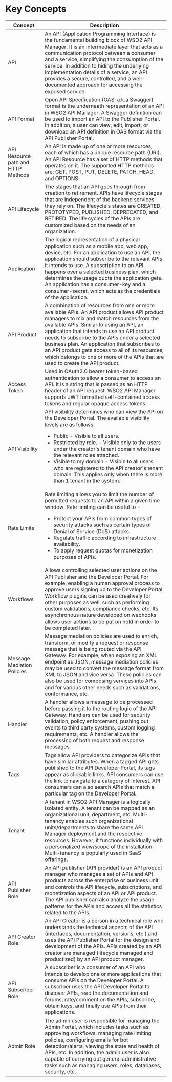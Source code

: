 # Key Concepts

| **Concept**                            | **Description**                                                  |
| ---------------------------------- | ------------------------------------------------------------ |
| <a name="api"></a>API                     | An API (Application Programming Interface) is the fundamental building block of WSO2 API Manager. It is an intermediate layer that acts as a communication protocol between a consumer and a service, simplifying the consumption of the service. In addition to hiding the underlying implementation details of a service, an API provides a secure, controlled, and a well-documented approach for accessing the exposed service. |
|  <a name="api-format"></a> API Format                         | Open API Specification (OAS, a.k.a Swagger) format is the underneath representation of an API in WSO2 API Manager. A Swagger definition can be used to import an API to the Publisher Portal. In addition, a user can view, edit, import, or download an API definition in OAS format via the API Publisher Portal.   |
|  <a name="api-resource-path-and-http-methods"></a> API Resource path and HTTP Methods | An API is made up of one or more resources, each of which has a unique resource path (URI). An API Resource has a set of HTTP methods that operates on it.  The supported HTTP methods are: GET, POST, PUT, DELETE, PATCH, HEAD, and OPTIONS |
|  <a name="api-lifecycle"></a> API Lifecycle                      | The stages that an API goes through from creation to retirement. APIs have lifecycle stages that are independent of the backend services they rely on. The  lifecycle's states are CREATED, PROTOTYPED, PUBLISHED, DEPRECATED, and RETIRED. The life cycles of the APIs are customized based on the needs of an organization. |
|  <a name="application"></a> Application                        | The logical representation of a physical application such as a mobile app, web app, device, etc. For an application to use an API, the application should subscribe to the relevant APIs it intends to use. A subscription to an API happens over a selected business plan, which determines the usage quota the application gets. An application has a consumer-key and a consumer-secret, which acts as the credentials of the application. |
|  <a name="api-product"></a> API Product                        | A combination of resources from one or more available APIs. An API product allows API product managers to mix and match resources from the available APIs. Similar to using an API, an application that intends to use an API product needs to subscribe to the APIs under a selected business plan. An application that subscribes to an API product gets access to all of its resources, which belongs to one or more of the APIs that are used to create the API product. |
|  <a name="access-token"></a> Access Token                       | Used in OAuth2.0 bearer token-based authentication to allow a consumer to access an API. It is a string that is passed as an HTTP header of an API request. WSO2 API Manager supports JWT formatted self-contained access tokens and regular opaque access tokens. |
|  <a name="api-visibility"></a>  API Visibility                     | API visibility determines who can view the API on the Developer Portal. The available visibility levels are as follows: <ul><li> Public - Visible to all users. </li><li> Restricted by role. - Visible only to the users under the creator's tenant domain who have the relevant roles attached.</li>  <li> Visible to my domain - Visible to all users who are registered to the API creator's tenant domain. This applies only when there is more than 1 tenant in the system.</li></ul> |
|  <a name="rate-limits"></a> Rate Limits                        | Rate limiting allows you to limit the number of permitted requests to an API within a given time window. Rate limiting can be useful to - <ul><li> Protect your APIs from common types of security attacks such as certain types of  Denial of Service (DoS) attacks. </li><li>Regulate traffic according to infrastructure availability. </li><li>To apply request quotas for monetization purposes of APIs.</li></ul> |
|  <a name="workflows"></a> Workflows                          | Allows controlling selected user actions on the API Publisher and the Developer Portal. For example, enabling a human approval process to approve users signing up to the Developer Portal. Workflow plugins can be used creatively for other purposes as well, such as performing custom validations, compliance checks, etc. Its asynchronous nature developed on webhooks allows user actions to be put on hold in order to be completed later. |
|  <a name="message-mediation-policies"></a> Message Mediation Policies         | Message mediation policies are used to enrich, transform, or modify a request or response message that is being routed via the API Gateway. For example, when exposing an XML endpoint as JSON, message mediation policies may be used to convert the message format from XML to JSON and vice versa. These policies can also be used for composing services into APIs and for various other needs such as validations, conformance, etc. |
|  <a name="handler"></a> Handler                            | A handler allows a message to be processed before passing it to the routing logic of the API Gateway. Handlers can be used for security validation, policy enforcement, pushing out events to third party systems, custom logging requirements, etc. A handler allows the processing of both request and response messages. |
| <a name="tags"></a> Tags                              | Tags allow API providers to categorize APIs that have similar attributes. When a tagged API gets published to the API Developer Portal, its tags appear as clickable links. API consumers can use the link to navigate to a category of interest. API consumers can also search APIs that match a particular tag on the Developer Portal. |
| <a name="tenant"></a> Tenant                             | A tenant in WSO2 API Manager is a logically isolated entity. A tenant can be mapped as an organizational unit, department, etc. Multi-tenancy enables such organizational units/departments to share the same API Manager deployment and the respective resources. However, it functions individually with a personalized view/scope of the installation. Multi-tenancy is popularly used in SaaS offerings. |
|  <a name="api-publisher-role"></a> API Publisher Role                 | An API publisher (API provider) is an API product manager who manages a set of APIs and API products across the enterprise or business unit and controls the API lifecycle, subscriptions, and monetization aspects of an API or API product. The API publisher can also analyze the usage patterns for the APIs and access all the statistics related to the APIs. |
|  <a name="api-creator-role"></a> API Creator Role                   | An API Creator is a person in a technical role who understands the technical aspects of the API (interfaces, documentation, versions, etc.) and uses the API Publisher Portal for the design and development of the APIs. APIs created by an API creator are managed (lifecycle managed and productized) by an API product manager. |
|  <a name="api-subscriber-role"></a> API Subscriber Role                | A subscriber is a consumer of an API who intends to develop one or more applications that consume APIs on the Developer Portal. A subscriber uses the API Developer Portal to discover APIs, read the documentation and forums, rate/comment on the APIs, subscribe, obtain keys, and finally use APIs from their applications. |
|  <a name="admin-role"></a> Admin Role                         | The admin user is responsible for managing the Admin Portal, which includes tasks such as  approving workflows, managing rate limiting policies, configuring emails for bot detection/alerts, viewing the state and health of APIs, etc. In addition, the admin user is also capable of carrying out general administrative tasks such as managing users, roles, databases, security, etc. |
